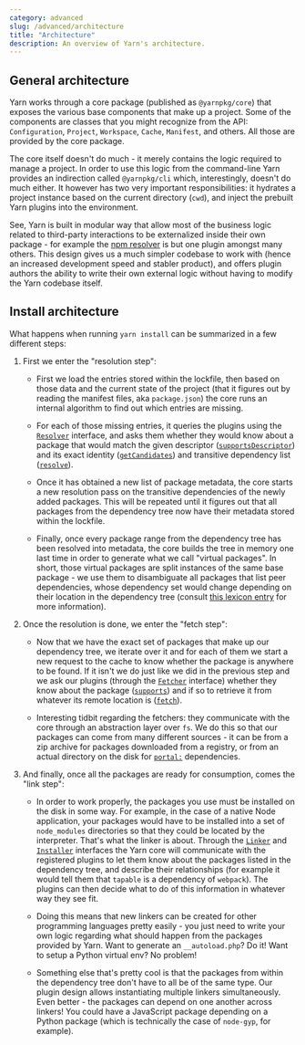 ```yaml
---
category: advanced
slug: /advanced/architecture
title: "Architecture"
description: An overview of Yarn's architecture.
---
```


## General architecture

Yarn works through a core package (published as `@yarnpkg/core`) that exposes the various base components that make up a project. Some of the components are classes that you might recognize from the API: `Configuration`, `Project`, `Workspace`, `Cache`, `Manifest`, and others. All those are provided by the core package.

The core itself doesn't do much - it merely contains the logic required to manage a project. In order to use this logic from the command-line Yarn provides an indirection called `@yarnpkg/cli` which, interestingly, doesn't do much either. It however has two very important responsibilities: it hydrates a project instance based on the current directory (`cwd`), and inject the prebuilt Yarn plugins into the environment.

See, Yarn is built in modular way that allow most of the business logic related to third-party interactions to be externalized inside their own package - for example the [npm resolver](https://github.com/yarnpkg/berry/tree/master/packages/plugin-npm) is but one plugin amongst many others. This design gives us a much simpler codebase to work with (hence an increased development speed and stabler product), and offers plugin authors the ability to write their own external logic without having to modify the Yarn codebase itself.

## Install architecture

What happens when running `yarn install` can be summarized in a few different steps:

1. First we enter the "resolution step":

    - First we load the entries stored within the lockfile, then based on those data and the current state of the project (that it figures out by reading the manifest files, aka `package.json`) the core runs an internal algorithm to find out which entries are missing.

    - For each of those missing entries, it queries the plugins using the [`Resolver`](https://github.com/yarnpkg/berry/blob/master/packages/yarnpkg-core/sources/Resolver.ts) interface, and asks them whether they would know about a package that would match the given descriptor ([`supportsDescriptor`](https://github.com/yarnpkg/berry/blob/master/packages/yarnpkg-core/sources/Resolver.ts#L54)) and its exact identity ([`getCandidates`](https://github.com/yarnpkg/berry/blob/master/packages/yarnpkg-core/sources/Resolver.ts#L114)) and transitive dependency list ([`resolve`](https://github.com/yarnpkg/berry/blob/master/packages/yarnpkg-core/sources/Resolver.ts#L123)).

    - Once it has obtained a new list of package metadata, the core starts a new resolution pass on the transitive dependencies of the newly added packages. This will be repeated until it figures out that all packages from the dependency tree now have their metadata stored within the lockfile.

    - Finally, once every package range from the dependency tree has been resolved into metadata, the core builds the tree in memory one last time in order to generate what we call "virtual packages". In short, those virtual packages are split instances of the same base package - we use them to disambiguate all packages that list peer dependencies, whose dependency set would change depending on their location in the dependency tree (consult [this lexicon entry](/advanced/lexicon#virtualpackages) for more information).

2. Once the resolution is done, we enter the "fetch step":

    - Now that we have the exact set of packages that make up our dependency tree, we iterate over it and for each of them we start a new request to the cache to know whether the package is anywhere to be found. If it isn't we do just like we did in the previous step and we ask our plugins (through the [`Fetcher`](https://github.com/yarnpkg/berry/blob/master/packages/yarnpkg-core/sources/Fetcher.ts) interface) whether they know about the package ([`supports`](https://github.com/yarnpkg/berry/blob/master/packages/yarnpkg-core/sources/Fetcher.ts#L43)) and if so to retrieve it from whatever its remote location is ([`fetch`](https://github.com/yarnpkg/berry/blob/master/packages/yarnpkg-core/sources/Fetcher.ts#L67)).

    - Interesting tidbit regarding the fetchers: they communicate with the core through an abstraction layer over `fs`. We do this so that our packages can come from many different sources - it can be from a zip archive for packages downloaded from a registry, or from an actual directory on the disk for [`portal:`](/features/protocols#portal) dependencies.

3. And finally, once all the packages are ready for consumption, comes the "link step":

    - In order to work properly, the packages you use must be installed on the disk in some way. For example, in the case of a native Node application, your packages would have to be installed into a set of `node_modules` directories so that they could be located by the interpreter. That's what the linker is about. Through the [`Linker`](https://github.com/yarnpkg/berry/blob/master/packages/yarnpkg-core/sources/Linker.ts) and [`Installer`](https://github.com/yarnpkg/berry/blob/master/packages/yarnpkg-core/sources/Installer.ts) interfaces the Yarn core will communicate with the registered plugins to let them know about the packages listed in the dependency tree, and describe their relationships (for example it would tell them that `tapable` is a dependency of `webpack`). The plugins can then decide what to do of this information in whatever way they see fit.

    - Doing this means that new linkers can be created for other programming languages pretty easily - you just need to write your own logic regarding what should happen from the packages provided by Yarn. Want to generate an `__autoload.php`? Do it! Want to setup a Python virtual env? No problem!

    - Something else that's pretty cool is that the packages from within the dependency tree don't have to all be of the same type. Our plugin design allows instantiating multiple linkers simultaneously. Even better - the packages can depend on one another across linkers! You could have a JavaScript package depending on a Python package (which is technically the case of `node-gyp`, for example).
